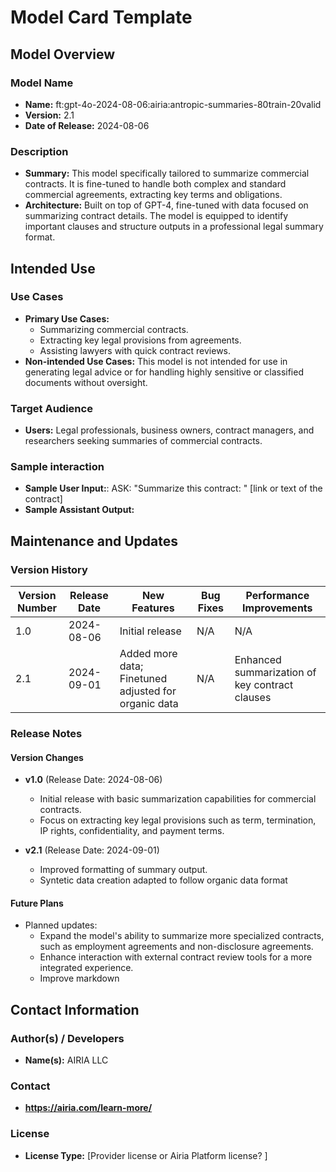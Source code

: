 # Model Card Template

## Model Overview

### Model Name
- **Name:**  ft:gpt-4o-2024-08-06:airia:antropic-summaries-80train-20valid
- **Version:** 2.1
- **Date of Release:** 2024-08-06

### Description
- **Summary:** This model specifically tailored to summarize commercial contracts. It is fine-tuned to handle both complex and standard commercial agreements, extracting key terms and obligations.
- **Architecture:**  Built on top of GPT-4, fine-tuned with data focused on summarizing contract details. The model is equipped to identify important clauses and structure outputs in a professional legal summary format.

## Intended Use

### Use Cases
- **Primary Use Cases:**
  - Summarizing commercial contracts.
  - Extracting key legal provisions from agreements.
  - Assisting lawyers with quick contract reviews.
- **Non-intended Use Cases:** This model is not intended for use in generating legal advice or for handling highly sensitive or classified documents without oversight.

### Target Audience
- **Users:** Legal professionals, business owners, contract managers, and researchers seeking summaries of commercial contracts.

### Sample interaction
- **Sample User Input:**: ASK: "Summarize this contract: " [link or text of the contract]
- **Sample Assistant Output:**




## Maintenance and Updates

### Version History
| Version Number | Release Date | New Features                  | Bug Fixes                   | Performance Improvements     |
|----------------|--------------|-------------------------------|-----------------------------|------------------------------|
| 1.0            | 2024-08-06  | Initial release               | N/A | N/A |
| 2.1            | 2024-09-01   | Added more data; Finetuned adjusted for organic data    | N/A      | Enhanced summarization of key contract clauses |


### Release Notes
#### Version Changes
- **v1.0** (Release Date: 2024-08-06)
  - Initial release with basic summarization capabilities for commercial contracts.
  - Focus on extracting key legal provisions such as term, termination, IP rights, confidentiality, and payment terms.

- **v2.1** (Release Date: 2024-09-01)
  - Improved formatting of summary output.
  - Syntetic data creation adapted to follow organic data format

#### Future Plans
- Planned updates: 
  - Expand the model's ability to summarize more specialized contracts, such as employment agreements and non-disclosure agreements.
  - Enhance interaction with external contract review tools for a more integrated experience.
  - Improve markdown

## Contact Information

### Author(s) / Developers
- **Name(s):** AIRIA LLC

### Contact
- **https://airia.com/learn-more/** 

### License
- **License Type:** [Provider license or Airia Platform license? ]
